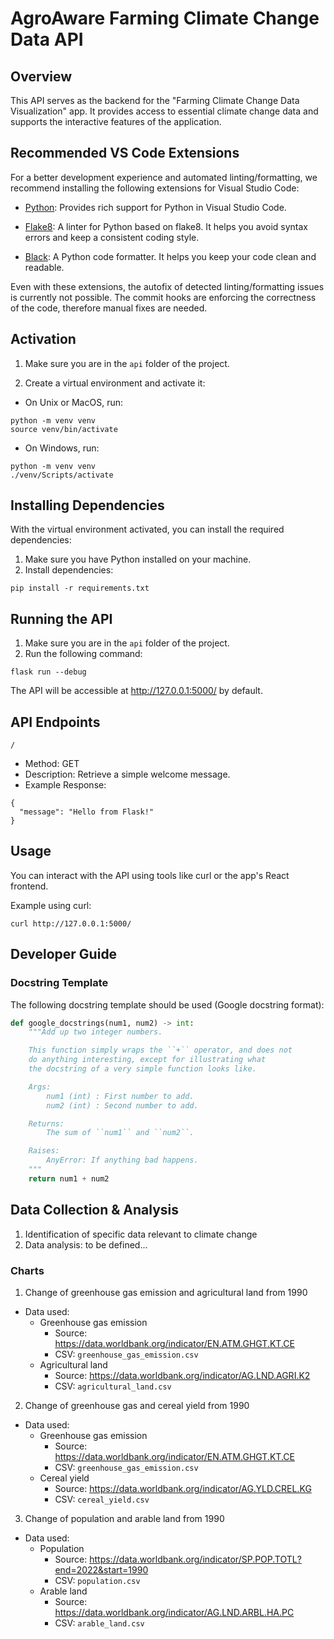 # AgroAware Farming Climate Change Data API

## Overview

This API serves as the backend for the "Farming Climate Change Data Visualization" app. It provides access to essential climate change data and supports the interactive features of the application.

## Recommended VS Code Extensions

For a better development experience and automated linting/formatting, we recommend installing the following extensions for Visual Studio Code:

- [Python](https://marketplace.visualstudio.com/items?itemName=ms-python.python): Provides rich support for Python in Visual Studio Code.

- [Flake8](https://marketplace.visualstudio.com/items?itemName=me-dutour-mathieu.vscode-flake8): A linter for Python based on flake8. It helps you avoid syntax errors and keep a consistent coding style.

- [Black](https://marketplace.visualstudio.com/items?itemName=ms-python.vscode-pylance): A Python code formatter. It helps you keep your code clean and readable.

Even with these extensions, the autofix of detected linting/formatting issues is currently not possible. The commit hooks are enforcing the correctness of the code, therefore manual fixes are needed.

## Activation

1. Make sure you are in the `api` folder of the project.

2. Create a virtual environment and activate it:

- On Unix or MacOS, run:

```
python -m venv venv
source venv/bin/activate
```

- On Windows, run:

```
python -m venv venv
./venv/Scripts/activate
```

## Installing Dependencies

With the virtual environment activated, you can install the required dependencies:

1. Make sure you have Python installed on your machine.
2. Install dependencies:

```
pip install -r requirements.txt
```

## Running the API

1. Make sure you are in the `api` folder of the project.
2. Run the following command:

```
flask run --debug
```

The API will be accessible at http://127.0.0.1:5000/ by default.

## API Endpoints

`/`

- Method: GET
- Description: Retrieve a simple welcome message.
- Example Response:

```
{
  "message": "Hello from Flask!"
}
```

## Usage

You can interact with the API using tools like curl or the app's React frontend.

Example using curl:

```
curl http://127.0.0.1:5000/
```

## Developer Guide

### Docstring Template

The following docstring template should be used (Google docstring format):

```python
def google_docstrings(num1, num2) -> int:
    """Add up two integer numbers.

    This function simply wraps the ``+`` operator, and does not
    do anything interesting, except for illustrating what
    the docstring of a very simple function looks like.

    Args:
        num1 (int) : First number to add.
        num2 (int) : Second number to add.

    Returns:
        The sum of ``num1`` and ``num2``.

    Raises:
        AnyError: If anything bad happens.
    """
    return num1 + num2
```

## Data Collection & Analysis

1. Identification of specific data relevant to climate change
2. Data analysis: to be defined...

### Charts

1. Change of greenhouse gas emission and agricultural land from 1990

- Data used:
  - Greenhouse gas emission
    - Source: https://data.worldbank.org/indicator/EN.ATM.GHGT.KT.CE
    - CSV: `greenhouse_gas_emission.csv`
  - Agricultural land
    - Source: https://data.worldbank.org/indicator/AG.LND.AGRI.K2
    - CSV: `agricultural_land.csv`

2. Change of greenhouse gas and cereal yield from 1990

- Data used:
  - Greenhouse gas emission
    - Source: https://data.worldbank.org/indicator/EN.ATM.GHGT.KT.CE
    - CSV: `greenhouse_gas_emission.csv`
  - Cereal yield
    - Source: https://data.worldbank.org/indicator/AG.YLD.CREL.KG
    - CSV: `cereal_yield.csv`

3. Change of population and arable land from 1990

- Data used:
  - Population
    - Source: https://data.worldbank.org/indicator/SP.POP.TOTL?end=2022&start=1990
    - CSV: `population.csv`
  - Arable land
    - Source: https://data.worldbank.org/indicator/AG.LND.ARBL.HA.PC
    - CSV: `arable_land.csv`
